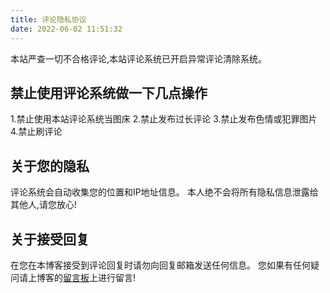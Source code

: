 ```yaml
---
title: 评论隐私协议
date: 2022-06-02 11:51:32
---
```

本站严查一切不合格评论,本站评论系统已开启异常评论清除系统。
## 禁止使用评论系统做一下几点操作
1.禁止使用本站评论系统当图床
2.禁止发布过长评论
3.禁止发布色情或犯罪图片
4.禁止刷评论
## 关于您的隐私
评论系统会自动收集您的位置和IP地址信息。
本人绝不会将所有隐私信息泄露给其他人,请您放心!
## 关于接受回复
在您在本博客接受到评论回复时请勿向回复邮箱发送任何信息。
您如果有任何疑问请上博客的<span class="p blue"><a href="/comments/" data-pjax-state="">留言板</a></span>上进行留言!

